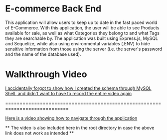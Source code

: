 # E-commerce Back End

This application will allow users to keep up to date in the fast paced world of E-Commerce. With this application, the user will be able to see Products available for sale, as well as what Categories they belong to and what Tags they are searchable by. The application was built using Express.js, MySQL and Sequelize, while also using environmental variables (.ENV) to hide sensitive information from those using the server (i.e. the server's password and the name of the database used).

# Walkthrough Video

[I accidentally forgot to show how I created the schema through MySQL Shell, and didn't want to have to record the entire video again](https://drive.google.com/file/d/1KLPjh8LJJ6AptjY8VMvcPVJa-e196x7e/view)

============================================================================

[Here is a video showing how to navigate through the application](https://drive.google.com/file/d/1IKFQpc40IDfQMdzALqf92XGtW2lxon_K/view)

** The video is also included here in the root directory in case the above link does not work as intended **